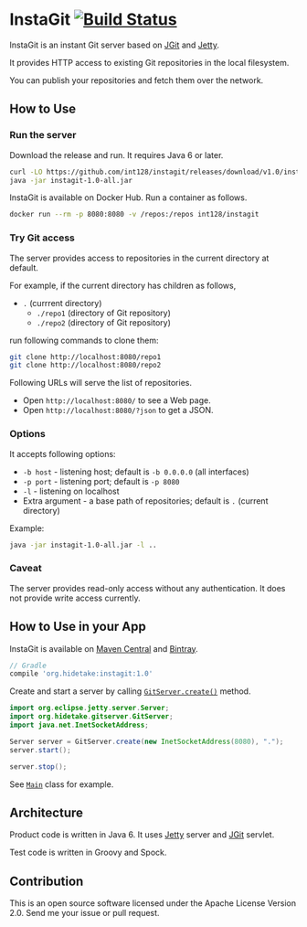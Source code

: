 InstaGit [![Build Status](https://travis-ci.org/int128/instagit.svg?branch=master)](https://travis-ci.org/int128/instagit)
========

InstaGit is an instant Git server based on [JGit](http://eclipse.org/jgit/) and [Jetty](http://eclipse.org/jetty/).

It provides HTTP access to existing Git repositories in the local filesystem.

You can publish your repositories and fetch them over the network.


## How to Use

### Run the server

Download the release and run. It requires Java 6 or later.

```sh
curl -LO https://github.com/int128/instagit/releases/download/v1.0/instagit-1.0-all.jar
java -jar instagit-1.0-all.jar
```

InstaGit is available on Docker Hub. Run a container as follows.

```sh
docker run --rm -p 8080:8080 -v /repos:/repos int128/instagit
```

### Try Git access

The server provides access to repositories in the current directory at default.

For example, if the current directory has children as follows,

* `.` (currrent directory)
  * `./repo1` (directory of Git repository)
  * `./repo2` (directory of Git repository)

run following commands to clone them:

```sh
git clone http://localhost:8080/repo1
git clone http://localhost:8080/repo2
```

Following URLs will serve the list of repositories.

* Open `http://localhost:8080/` to see a Web page.
* Open `http://localhost:8080/?json` to get a JSON.

### Options

It accepts following options:

* `-b host` - listening host; default is `-b 0.0.0.0` (all interfaces)
* `-p port` - listening port; default is `-p 8080`
* `-l` - listening on localhost
* Extra argument - a base path of repositories; default is `.` (current directory)

Example:

```sh
java -jar instagit-1.0-all.jar -l ..
```

### Caveat

The server provides read-only access without any authentication.
It does not provide write access currently.


## How to Use in your App

InstaGit is available on [Maven Central](https://search.maven.org/#search%7Cgav%7C1%7Cg%3A%22org.hidetake%22%20AND%20a%3A%22instagit%22) and [Bintray](https://bintray.com/int128/maven/instagit).

```groovy
// Gradle
compile 'org.hidetake:instagit:1.0'
```

Create and start a server by calling [`GitServer.create()`](src/main/java/org/hidetake/gitserver/GitServer.java) method.

```java
import org.eclipse.jetty.server.Server;
import org.hidetake.gitserver.GitServer;
import java.net.InetSocketAddress;

Server server = GitServer.create(new InetSocketAddress(8080), ".");
server.start();

server.stop();
```

See [`Main`](src/main/java/org/hidetake/gitserver/Main.java) class for example.


## Architecture

Product code is written in Java 6.
It uses [Jetty](http://eclipse.org/jetty/) server and [JGit](http://eclipse.org/jgit/) servlet.

Test code is written in Groovy and Spock.


## Contribution

This is an open source software licensed under the Apache License Version 2.0. Send me your issue or pull request.
